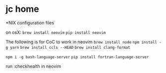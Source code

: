 # jc home

\*NIX configuration files

on osX:
`brew install neovim`
`pip install neovim`

The following is for CoC to work in neovim
`brew install node`
`npm install -g yarn`
`brew install ccls --HEAD`
`brew install clang-format`

`npm i -g bash-language-server`
`pip install fortran-language-server`

run :checkhealth in neovim
